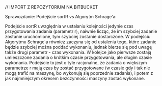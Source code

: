 // IMPORT Z REPOZYTORIUM NA BITBUCKET

Sprawozdanie: Podejście sortR vs Algorytm Schrage'a

Podejście sortR uwzględnia w ustalaniu kolejności jedynie czas przygotowania zadania (parametr r), naiwnie licząc, że im szybciej zadanie zostanie uruchomione, tym szybciej zostanie dostarczone. W podejściu Algorytmu Schrage'a również zaczyna się od ustalenia tego, które zadanie będzie szybciej można poddać wykonaniu, jednak bierze się pod uwagę także drugi parametr - czas wykonania. W kolejce jako pierwsze zostają umieszczone zadania o krótkim czasie przygotowania, ale długim czasie wykonania. Podejście to jest o tyle racjonalne, że zadania o większym parametrze r mają czas by zostać przygotowane (w czasie gdy i tak nie mogą trafić na maszynę, bo wykonują się poprzednie zadania), i potem z jak najmniejszym okresem bezczynności maszyny zostać wykonane. 
